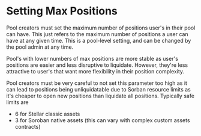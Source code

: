 # Setting Max Positions

Pool creators must set the maximum number of positions user's in their pool can have. This just refers to the maximum number of positions a user can have at any given time. This is a pool-level setting, and can be changed by the pool admin at any time.

Pool's with lower numbers of max positions are more stable as user's positions are easier and less disruptive to liquidate. However, they're less attractive to user's that want more flexibility in their position complexity.

Pool creators must be very careful to not set this parameter too high as it can lead to positions being unliquidatable due to Sorban resource limits as it's cheaper to open new positions than liquidate all positions. Typically safe limits are

- 6 for Stellar classic assets
- 3 for Soroban native assets (this can vary with complex custom assets contracts)
